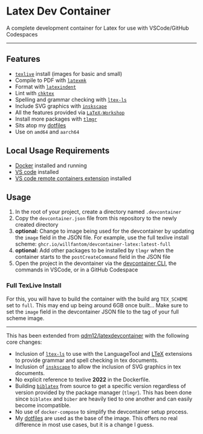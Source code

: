 # Latex Dev Container

A complete development container for Latex for use with VSCode/GitHub Codespaces

---

## Features

 - [`texlive`](https://tug.org/texlive/) install (images for basic and small)
 - Compile to PDF with [`latexmk`](https://mg.readthedocs.io/latexmk.html)
 - Format with [`latexindent`](https://latexindentpl.readthedocs.io/en/latest/)
 - Lint with [`chktex`](https://www.nongnu.org/chktex/)
 - Spelling and grammar checking with [`ltex-ls`](https://github.com/valentjn/ltex-ls)
 - Include SVG graphics with [`inskscape`](https://inkscape.org)
 - All the features provided via [`LaTeX-Workshop`](https://marketplace.visualstudio.com/items?itemName=James-Yu.latex-workshop)
 - Install more packages with [`tlmgr`](https://www.tug.org/texlive/tlmgr.html)
 - Sits atop my [dotfiles](https://github.com/willfantom/.files)
 - Use on `amd64` and `aarch64`

## Local Usage Requirements

- [Docker](https://www.docker.com/products/docker-desktop) installed and running
- [VS code](https://code.visualstudio.com/download) installed
- [VS code remote containers extension](https://marketplace.visualstudio.com/items?itemName=ms-vscode-remote.remote-containers) installed

## Usage

 1. In the root of your project, create a directory named `.devcontainer`
 2. Copy the `devcontainer.json` file from this repository to the newly created directory
 3. **optional:** Change to image being used for the devcontainer by updating the `image` field in the JSON file. For example, use the full texlive install scheme: `ghcr.io/willfantom/devcontainer-latex:latest-full`
 4. **optional:** Add other packages to be installed by `tlmgr` when the container starts to the `postCreateCommand` field in the JSON file
 5. Open the project in the devontainer via the [devcontainer CLI](https://github.com/devcontainers/cli), the commands in VSCode, or in a GitHub Codespace

### Full TexLive Install

For this, you will have to build the container with the build arg `TEX_SCHEME` set to `full`. This may end up being around 6GB once built... Make sure to set the `image` field in the devcontainer JSON file to the tag of your full scheme image.

---

This has been extended from [qdm12/latexdevcontainer](https://github.com/qdm12/latexdevcontainer) with the following core changes:

 - Inclusion of [`ltex-ls`](https://github.com/valentjn/ltex-ls) to use with the LanguageTool and [LTeX](https://marketplace.visualstudio.com/items?itemName=valentjn.vscode-ltex) extensions to provide grammar and spell checking in tex documents.
 - Inclusion of [`inskscape`](https://inkscape.org) to allow the inclusion of SVG graphics in tex documents.
 - No explicit reference to texlive **2022** in the Dockerfile.
 - Building [`biblatex`](https://github.com/plk/biblatex) from source to get a specific version regardless of version provided by the package manager (`tlmgr`). This has been done since `biblatex` and `biber` are heavily tied to one another and can easily become incompatible.
 - No use of `docker-compose` to simplify the devcontainer setup process.
 - My [dotfiles](https://github.com/willfantom/.files) are used as the base of the image. This offers no real difference in most use cases, but it is a change I guess.




